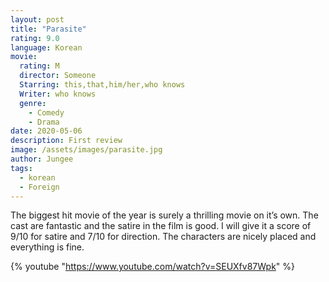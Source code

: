 ```yaml
---
layout: post
title: "Parasite"
rating: 9.0
language: Korean
movie:
  rating: M
  director: Someone
  Starring: this,that,him/her,who knows
  Writer: who knows
  genre: 
    - Comedy
    - Drama
date: 2020-05-06
description: First review
image: /assets/images/parasite.jpg
author: Jungee
tags:
  - korean
  - Foreign
---
```




The biggest hit movie of the year is surely a thrilling movie on it’s own. The cast are fantastic and the satire in the film is good. I will give it a score of 9/10 for satire and 7/10 for direction. The characters are nicely placed and everything is fine.

{% youtube "https://www.youtube.com/watch?v=SEUXfv87Wpk" %}

